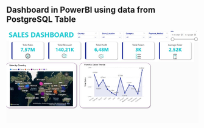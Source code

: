 ## Dashboard in PowerBI using data from PostgreSQL Table   

![screenshot](FILES/screen_powerbi.jpg)
